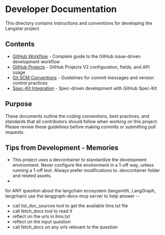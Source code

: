 # Developer Documentation

This directory contains instructions and conventions for developing the Langstar project.

## Contents

- [GitHub Workflow](./github-workflow.md) - Complete guide to the GitHub issue-driven development workflow
- [GitHub Projects](./github-projects.md) - GitHub Projects V2 configuration, fields, and API usage
- [Git SCM Conventions](./git-scm-conventions.md) - Guidelines for commit messages and version control practices
- [Spec-Kit Integration](./spec-kit.md) - Spec-driven development with GitHub Spec-Kit

## Purpose

These documents outline the coding conventions, best practices, and standards that all contributors should follow when working on this project. Please review these guidelines before making commits or submitting pull requests.

## Tips from Development - Memories
- This project uses a devcontainer to standardize the development environment. Never configure the environment in a 1-off way, unless running a 1-off test. Always prefer modifications to .devcontainer folder and related assets.
- <rules>
for ANY question about the langchain ecosystem (langsmith, LangGraph, langchain) use the langgraph-docs-mcp server to help answer -- 
+ call list_doc_sources tool to get the available llms.txt file
+ call fetch_docs tool to read it
+ reflect on the urls in llms.txt 
+ reflect on the input question 
+ call fetch_docs on any urls relevant to the question
</rules>
